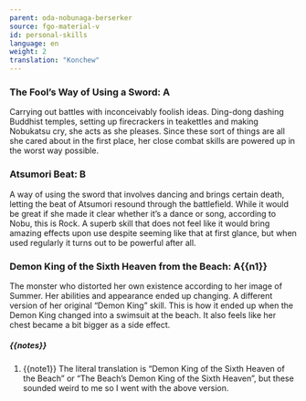 ```yaml
---
parent: oda-nobunaga-berserker
source: fgo-material-v
id: personal-skills
language: en
weight: 2
translation: "Konchew"
---
```


### The Fool’s Way of Using a Sword: A

Carrying out battles with inconceivably foolish ideas. Ding-dong dashing Buddhist temples, setting up firecrackers in teakettles and making Nobukatsu cry, she acts as she pleases. Since these sort of things are all she cared about in the first place, her close combat skills are powered up in the worst way possible.

### Atsumori Beat: B

A way of using the sword that involves dancing and brings certain death, letting the beat of Atsumori resound through the battlefield. While it would be great if she made it clear whether it’s a dance or song, according to Nobu, this is Rock. A superb skill that does not feel like it would bring amazing effects upon use despite seeming like that at first glance, but when used regularly it turns out to be powerful after all.

### Demon King of the Sixth Heaven from the Beach: A{{n1}}

The monster who distorted her own existence according to her image of Summer. Her abilities and appearance ended up changing. A different version of her original “Demon King” skill. This is how it ended up when the Demon King changed into a swimsuit at the beach. It also feels like her chest became a bit bigger as a side effect.

##### {{notes}}

1. {{note1}} The literal translation is “Demon King of the Sixth Heaven of the Beach” or “The Beach’s Demon King of the Sixth Heaven”, but these sounded weird to me so I went with the above version.
